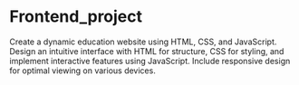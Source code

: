 # Frontend_project
Create a dynamic education website using HTML, CSS, and JavaScript. Design an intuitive interface with HTML for structure, CSS for styling, and implement interactive features using JavaScript. Include responsive design for optimal viewing on various devices.
